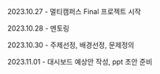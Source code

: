 2023.10.27 - 멀티캠퍼스 Final 프로젝트 시작

2023.10.28 - 멘토링

2023.10.30 - 주제선정, 배경선정, 문제정의

2023.11.01 - 대시보드 예상안 작성, ppt 초안 준비
